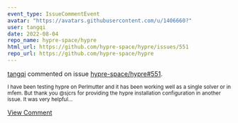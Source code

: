 ```yaml
---
event_type: IssueCommentEvent
avatar: "https://avatars.githubusercontent.com/u/1406660?"
user: tangqi
date: 2022-08-04
repo_name: hypre-space/hypre
html_url: https://github.com/hypre-space/hypre/issues/551
repo_url: https://github.com/hypre-space/hypre
---
```


<a href='https://github.com/tangqi' target='_blank'>tangqi</a> commented on issue <a href='https://github.com/hypre-space/hypre/issues/551' target='_blank'>hypre-space/hypre#551</a>.

<small>I have been testing hypre on Perlmutter and it has been working well as a single solver or in mfem. But thank you @sjcrs for providing the hypre installation configuration in another issue. It was very helpful...</small>

<a href='https://github.com/hypre-space/hypre/issues/551' target='_blank'>View Comment</a>